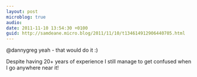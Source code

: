 ```yaml
---
layout: post
microblog: true
audio: 
date: 2011-11-10 13:54:30 +0100
guid: http://samdeane.micro.blog/2011/11/10/t134614912906440705.html
---
```

@dannygreg yeah - that would do it :)

Despite having 20+ years of experience I still manage to get confused when I go anywhere near it!
